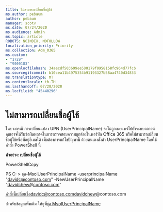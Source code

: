 ```yaml
---
title: ไม่สามารถเปลี่ยนชื่อผู้ใช้
ms.author: pebaum
author: pebaum
manager: scotv
ms.date: 07/24/2020
ms.audience: Admin
ms.topic: article
ROBOTS: NOINDEX, NOFOLLOW
localization_priority: Priority
ms.collection: Adm_O365
ms.custom:
- "1729"
- "9000183"
ms.openlocfilehash: 34aecdf503699ee500179f0958158fc964d77fcb
ms.sourcegitcommit: b10cea11b4975354b91193327b58aa4740d34833
ms.translationtype: MT
ms.contentlocale: th-TH
ms.lasthandoff: 07/28/2020
ms.locfileid: "45440296"
---
```

# <a name="unable-to-change-username"></a>ไม่สามารถเปลี่ยนชื่อผู้ใช้

ในบางกรณี การเปลี่ยนแปลง UPN (UserPrincipalName) จะไม่ถูกเผยแพร่ไปยังระบบคลาวด์ คุณอาจได้รับข้อผิดพลาดในการตรวจสอบความถูกต้องในพอร์ทัล Office 365 หรือไม่สามารถเปลี่ยนชื่อผู้ใช้หรือที่อยู่อีเมลได้ เมื่อต้องการแก้ไขปัญหานี้ ด้วยตนเองตั้งค่า UserPrincipalName โดยใช้คําสั่ง PowerShell นี้

**ตัวอย่าง: เปลี่ยนชื่อผู้ใช้**

PowerShellCopy

PS C: \> ชุด-MsolUserPrincipalName -userprincipalName "davidc@contoso.com" -NewUserPrincipalName "davidchew@contoso.com"

คําสั่งนี้เปลี่ยนชื่อdavidc@contoso.comdavidchew@contoso.com

สําหรับข้อมูลเพิ่มเติม ให้ดูที่[ชุด MsolUserPrincipalName](https://docs.microsoft.com/powershell/module/msonline/set-msoluserprincipalname?view=azureadps-1.0)